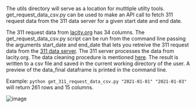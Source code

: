 The utils directory will serve as a location for mutltiple utilty tools.  get_request_data_csv.py can be used to make an API call to fetch 311 request data from the 311 data server for a given start date and end date.

The 311 request data from [lacity.org](https://data.lacity.org/browse?q=MyLA311%20Service%20Request%20Data%20&sortBy=relevance) has 34 columns. The get_request_data_csv.py script can be run from the command line passing the arguments start_date and end_date that lets you retreive the 311 request data from the [311 data server](https://dev-api.311-data.org/docs). The 311 server processes the data from lacity.org. The data cleaning procedure is mentioned [here](https://github.com/hackforla/311-data/blob/dev/docs/data_loading.md). The result is written to a csv file and saved in the current working directory of the user. A preview of the data_final dataframe is printed in the command line. 

Example: `python get_311_request_data_csv.py "2021-01-01" "2021-01-03"` will return 261 rows and 15 columns.

![image](https://user-images.githubusercontent.com/10836669/188473763-52bc9474-0878-432c-b4e8-6e4ff21dcda2.png)
